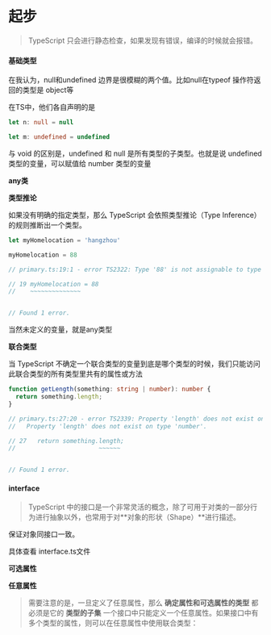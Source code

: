 # 起步

> TypeScript 只会进行静态检查，如果发现有错误，编译的时候就会报错。


#### 基础类型

在我认为，null和undefined 边界是很模糊的两个值。比如null在typeof 操作符返回的类型是 object等

在TS中，他们各自声明的是

```ts
let n: null = null

let m: undefined = undefined
```

与 void 的区别是，undefined 和 null 是所有类型的子类型。也就是说 undefined 类型的变量，可以赋值给 number 类型的变量


**any类**

**类型推论**

如果没有明确的指定类型，那么 TypeScript 会依照类型推论（Type Inference）的规则推断出一个类型。

```ts
let myHomelocation = 'hangzhou'

myHomelocation = 88

// primary.ts:19:1 - error TS2322: Type '88' is not assignable to type 'string'.

// 19 myHomelocation = 88
//    ~~~~~~~~~~~~~~


// Found 1 error.

```

当然未定义的变量，就是any类型


**联合类型**

当 TypeScript 不确定一个联合类型的变量到底是哪个类型的时候，我们只能访问此联合类型的所有类型里共有的属性或方法

```ts
function getLength(something: string | number): number {
  return something.length;
}

// primary.ts:27:20 - error TS2339: Property 'length' does not exist on type 'string | number'.
//   Property 'length' does not exist on type 'number'.

// 27   return something.length;
//                       ~~~~~~


// Found 1 error.

```


#### interface

> TypeScript 中的接口是一个非常灵活的概念，除了可用于对类的一部分行为进行抽象以外，也常用于对**对象的形状（Shape）**进行描述。

保证对象同接口一致。

具体查看 interface.ts文件

**可选属性**

**任意属性**

> 需要注意的是，一旦定义了任意属性，那么 **确定属性和可选属性的类型** 都必须是它的 **类型的子集**
> 一个接口中只能定义一个任意属性。如果接口中有多个类型的属性，则可以在任意属性中使用联合类型：